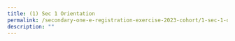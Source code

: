 ```yaml
---
title: (1) Sec 1 Orientation
permalink: /secondary-one-e-registration-exercise-2023-cohort/1-sec-1-orientation/
description: ""
---
```

